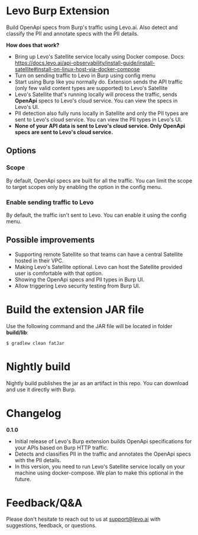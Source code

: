 # Levo Burp Extension
Build OpenApi specs from Burp's traffic using Levo.ai. Also detect and classify the PII and annotate specs with
the PII details.

**How does that work?**
* Bring up Levo's Satellite service locally using Docker compose. 
  Docs: https://docs.levo.ai/api-observability/install-guide/install-satellite#install-on-linux-host-via-docker-compose
* Turn on sending traffic to Levo in Burp using config menu
* Start using Burp like you normally do. Extension sends the API traffic (only few valid content types are supported)
  to Levo's Satellite
* Levo's Satellite that's running locally will process the traffic, sends **OpenApi** specs to Levo's cloud service.
  You can view the specs in Levo's UI.
* PII detection also fully runs locally in Satellite and only the PII types are sent to Levo's cloud service.
  You can view the PII types in Levo's UI.
* **None of your API data is sent to Levo's cloud service. Only OpenApi specs are sent to Levo's cloud service.**

## Options

### Scope
By default, OpenApi specs are built for all the traffic. 
You can limit the scope to target scopes only by enabling the option in the config menu.

### Enable sending traffic to Levo
By default, the traffic isn't sent to Levo. You can enable it using the config menu.

## Possible improvements
* Supporting remote Satellite so that teams can have a central Satellite hosted in their VPC.
* Making Levo's Satellite optional. Levo can host the Satellite provided user is comfortable with that option.
* Showing the OpenApi specs and PII types in Burp UI.
* Allow triggering Levo security testing from Burp UI.

# Build the extension JAR file

Use the following command and the JAR file will be located in folder **build/lib**:

```
$ gradlew clean fatJar
```

# Nightly build
Nightly build publishes the jar as an artifact in this repo. You can download and use it directly with Burp.

# Changelog

**0.1.0**
 * Initial release of Levo's Burp extension builds OpenApi specifications for your APIs based on Burp HTTP traffic.
 * Detects and classifies PII in the traffic and annotates the OpenApi specs with the PII details.
 * In this version, you need to run Levo's Satellite service locally on your machine using docker-compose. We plan to
   make this optional in the future.

# Feedback/Q&A
Please don't hesitate to reach out to us at support@levo.ai with suggestions, feedback, or questions.
